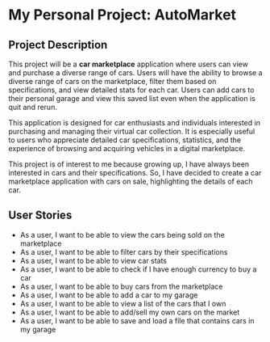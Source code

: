 # My Personal Project: AutoMarket

## Project Description

This project will be a **car marketplace** application where users can view and purchase a diverse range of cars. 
Users will have the ability to browse a diverse range of cars on the marketplace,
filter them based on specifications, and view detailed stats for each car.
Users can add cars to their personal garage and view this saved list even when the application is quit and rerun.

This application is designed for car enthusiasts and individuals interested in purchasing and managing their virtual 
car collection. It is especially useful to users who appreciate detailed car specifications, statistics, and the 
experience of browsing and acquiring vehicles in a digital marketplace.

This project is of interest to me because growing up, I have always been interested in cars and their specifications. 
So, I have decided to create a car marketplace application with cars on sale, highlighting the details of each car.


## User Stories
- As a user, I want to be able to view the cars being sold on the marketplace
- As a user, I want to be able to filter cars by their specifications
- As a user, I want to be able to view car stats
- As a user, I want to be able to check if I have enough currency to buy a car
- As a user, I want to be able to buy cars from the marketplace
- As a user, I want to be able to add a car to my garage
- As a user, I want to be able to view a list of the cars that I own
- As a user, I want to be able to add/sell my own cars on the market
- As a user, I want to be able to save and load a file that contains cars in my garage